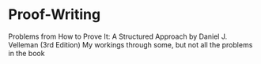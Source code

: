 # Proof-Writing
Problems from How to Prove It: A Structured Approach by Daniel J. Velleman (3rd Edition)
My workings through some, but not all the problems in the book
